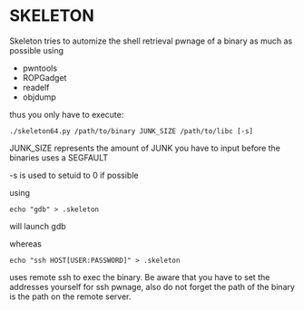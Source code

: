 
# SKELETON

Skeleton tries to automize the shell retrieval pwnage of a binary as much as possible using

* pwntools
* ROPGadget
* readelf
* objdump

thus you only have to execute:

```
./skeleton64.py /path/to/binary JUNK_SIZE /path/to/libc [-s]
```

JUNK_SIZE represents the amount of JUNK you have to input before the binaries uses a SEGFAULT

-s is used to setuid to 0 if possible 

using 
```
echo "gdb" > .skeleton 
```
will launch gdb 

whereas 

```
echo "ssh HOST[USER:PASSWORD]" > .skeleton
```
uses remote ssh to exec the binary. 
Be aware that you have to set the addresses yourself for ssh pwnage, also do not forget the path of the binary is the path on the remote server.



